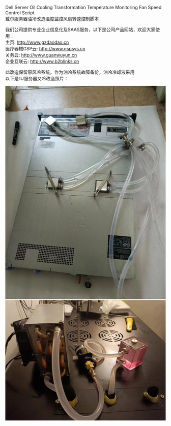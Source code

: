 Dell Server Oil Cooling Transformation Temperature Monitoring Fan Speed Control Script  
戴尔服务器油冷改造温度监控风扇转速控制脚本  

我们公司提供专业企业信息化及SAAS服务，以下是公司产品网站，欢迎大家使用：  
主页: http://www.gzdaodao.cn  
医疗器械GSP云: http://www.gspsys.cn  
关务云: http://www.guanwuyun.cn  
企业互联云: http://www.b2blinks.cn  


此改造保留原风冷系统，作为油冷系统故障备份，油冷冷却液采用  
以下是1U服务器又冷改造照片：  

![image](images/1.jpg)  
![image](images/2.jpg)  
